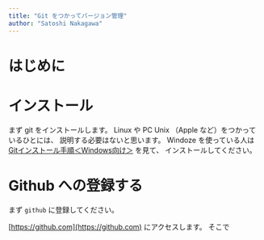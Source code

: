 ```yaml
---
title: "Git をつかってバージョン管理"
author: "Satoshi Nakagawa"
---
```


# はじめに

# インストール

まず git をインストールします。
Linux や PC Unix （Apple など）をつかっているひとには、
説明する必要はないと思います。
Windoze を使っている人は
[Gitインストール手順＜Windows向け＞](https://sukkiri.jp/technologies/devtools/git/git_win.html)
を見て、
インストールしてください。

# Github への登録する

まず `github` に登録してください。

[https://github.com](https://github.com) にアクセスします。
そこで


